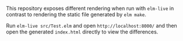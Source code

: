 This repository exposes different rendering when run with `elm-live` in contrast to rendering the static file generated by `elm make`.

Run `elm-live src/Test.elm` and open `http://localhost:8000/` and then open the generated `index.html` directly to view the differences.

